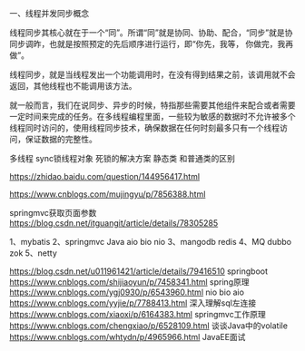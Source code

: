 一、线程并发同步概念

线程同步其核心就在于一个“同”。所谓“同”就是协同、协助、配合，“同步”就是协同步调昨，也就是按照预定的先后顺序进行运行，即“你先，我等， 你做完，我再做”。

线程同步，就是当线程发出一个功能调用时，在没有得到结果之前，该调用就不会返回，其他线程也不能调用该方法。

就一般而言，我们在说同步、异步的时候，特指那些需要其他组件来配合或者需要一定时间来完成的任务。在多线程编程里面，一些较为敏感的数据时不允许被多个线程同时访问的，使用线程同步技术，确保数据在任何时刻最多只有一个线程访问，保证数据的完整性。

多线程 sync锁线程对象
死锁的解决方案
静态类 和普通类的区别

https://zhidao.baidu.com/question/144956417.html 

https://www.cnblogs.com/mujingyu/p/7856388.html

springmvc获取页面参数
https://blog.csdn.net/itguangit/article/details/78305285

1、mybatis
2、springmvc Java aio bio nio
3、mangodb redis
4、MQ dubbo zok 
5、netty

https://blog.csdn.net/u011961421/article/details/79416510 springboot
https://www.cnblogs.com/shijiaoyun/p/7458341.html spring原理
https://www.cnblogs.com/ygj0930/p/6543960.html 	nio bio aio
https://www.cnblogs.com/yyjie/p/7788413.html 	深入理解sql左连接
https://www.cnblogs.com/xiaoxi/p/6164383.html	springmvc工作原理
https://www.cnblogs.com/chengxiao/p/6528109.html 谈谈Java中的volatile
https://www.cnblogs.com/whtydn/p/4965966.html JavaEE面试